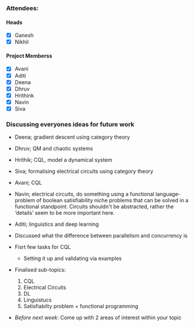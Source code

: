 ### Attendees:
#### Heads
- [X] Ganesh 
- [X] Nikhil
#### Project Memberss
- [X] Avani 
- [X] Aditi
- [X] Deena
- [X] Dhruv
- [X] Hrithink
- [X] Navin
- [X] Siva

### Discussing everyones ideas for future work 
- Deena; gradient descent using category theory 
- Dhruv; QM and chaotic systems 
- Hrithik; CQL, model a dynamical system 
- Siva; formalising electrical circuits using category theory 
- Avani; CQL
- Navin; electrical circuits, do something using a functional language- problem of boolean satisfiability niche problems that can be solved in a functional standpoint. Circuits shouldn't be abstracted, rather the ‘details’ seem to be more important here. 
- Aditi; linguistics and deep learning

- Discussed what the difference between parallelism and concurrency is
- Fisrt few tasks for CQL
    - Setting it up and validating via examples
 
- Finalised sub-topics:
  1. CQL
  2. Electrical Circuits
  3. DL
  4. Linguistucs
  5. Satisfiabilty problem + functional programming 

- *Before next week*: Come up with 2 areas of interest within your topic 
